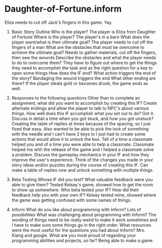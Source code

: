 Daughter-of-Fortune.inform
==========================

Eliza needs to cut off Jack's fingers in this game. Yay.

1. Basic Story Outline
Who is the player?
	The player is Eliza from Daughter of Fortune
Where is the player?
	The player's in a barn
What does the player want/what is their ultimate goal?
	The player needs to cut off the fingers of a man
What are the obstacles that must be overcome to achieve the ultimate goal?
	Needs to gather materials, cut off the fingers, then sew the wounds
Describe the obstacles and what the player needs to do to overcome them?
	They have to figure out where to get the things they need to accomplish the task and as the right question for a key to open some things
How does the IF end? What action triggers the end of the story?
	Bandaging the wound triggers the end
What other ending are there?
	If the player steals gold or becomes drunk, the game ends as well.

2. Responses to the following questions
Other than to complete an assignment, what did you want to accomplish by creating this IF?
	Create alternate endings and allow the player to talk to NPC's about various things.
How well does this IF accomplish what you set out to do?
	Got it.
Discuss in detail a time when you got stuck, and how you got unstuck?
	Creating the table of replies at times because of the spacing, so I just fixed that easy. Also wanted to be able to pick the lock of something with the needle and I can't have 2 keys to I just had to create some actions that would allow it to unlock the box.
Tell of a time a classmate helped you and of a time you were able to help a classmate.
	Classmate helped me with the release of the game and I helped a classmate solve a problem.
Discuss the gameplay mechanics in your IF and how they improve the user's experience. Think of the changes you made in your story ideas and/or puzzles during the course of creating this IF.
	Can make a table of replies now and unlock something with multiple things.

3. Beta Testing
Whose IF did you test? What valuable feedback were you able to give them?
	Tested Kelsey's game, showed how to get the room to show up somewhere.
Who beta tested your IF? How did their feedback help you with your own IF?
	Kelsey tested mine, showed where the game was getting confused with some names of things.

4. Inform
What do you like about programming with Inform?
	Lots of possibilities
What was challenging about programming with Inform?
	The wording of things need to be really weird to make it work sometimes and I have to make sure some things go in the right order.
What resources were the most useful for the questions you had about Inform?
	Mrs. Kiang and google.
What are you most proud of regarding your programming abilities and projects, so far?
	Being able to make a game.
